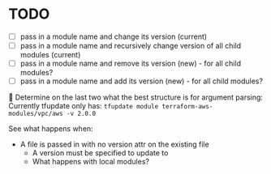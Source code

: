 # TODO

- [ ] pass in a module name and change its version (current)
- [ ] pass in a module name and recursively change version of all child modules (current)
- [ ] pass in a module name and remove its version (new) - for all child modules?
- [ ] pass in a module name and add its version (new) - for all child modules?

🤔 Determine on the last two what the best structure is for argument parsing:
Currently tfupdate only has: `tfupdate module terraform-aws-modules/vpc/aws -v 2.0.0`

See what happens when:

- A file is passed in with no version attr on the existing file
  - A version must be specified to update to
  - What happens with local modules?
